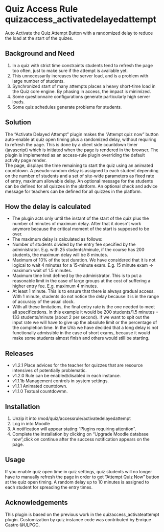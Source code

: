 # Quiz Access Rule quizaccess_activatedelayedattempt
Auto Activate the Quiz Attempt Button with a randomized delay to reduce the load at the start of the quizes.

## Background and Need

1) In a quiz with strict time constraints students tend to refresh the page too often, just to make sure if the attempt is available yet.
2) This unnecessarily increases the server load, and is a problem with large number of students.
3) Synchronized start of many attempts places a heavy short-time load in the Quiz core engine. By phasing in access, the impact is minimized.
4) Some questionnaire configurations generate particularly high server loads.
5) Some quiz schedules generate problems for students.

## Solution

The “Activate Delayed Attempt” plugin makes the “Attempt quiz now” button auto-enable at quiz open timing plus a randomized delay, without requiring to refresh the page.
This is done by a client side countdown timer (javascript) which is initiated when the page is rendered in the browser. 
The plugin is implemented as an access-rule plugin overriding the default activity page render.  
The page, displays the time remaining to start the quiz using an animated countdown. 
A pseudo-random delay is assigned to each student depending on the number of students and a set of site-wide parameters as fixed rate of entry, maximum allowable delay.
An optional message for the students can be defined for all quizzes in the platform.
An optional check and advice message for teachers can be defined for all quizzes in the platform.

## How the delay is calculated
- The plugin acts only until the instant of the start of the quiz plus the number of minutes of maximum delay. After that it doesn't work anymore because the critical moment of the start is supposed to be over.
- The maximum delay is calculated as follows:
 - Number of students divided by the entry fee specified by the administrator. E.g. with 25 students/minute, if the course has 200 students, the maximum delay will be 8 minutes.
 - Maximum of 10% of the test duration. We have considered that it is not logical to wait 4 minutes for a 15-minute exam. E.g. 15 minute exam => maximum wait of 1.5 minutes.
 - Maximum time limit defined by the administrator. This is to put a reasonable limit in the case of large groups at the cost of suffering a higher entry fee. E.g. maximum 4 minutes.
 - At least 1 minute. This is to ensure that there is always gradual access. With 1 minute, students do not notice the delay because it is in the range of accuracy of the usual clock.
- With all these limitations, the final entry rate is the one needed to meet all specifications. In this example it would be 200 students/1.5 minutes = 133 students/minute (about 2 per second). If we want to spit out the input rate we will have to give up the absolute limit or the percentage of the completion time. In the UVa we have decided that a long delay is not functionally admissible in the case of short exams, because it would make some students almost finish and others would still be starting.


## Releases
- v1.2.1 Place advices for the teacher for quizzes that are resource intensives of potentially problematic.
- v1.2.0 Rule can be enabled/disabled in each instance.
- v1.1.1b Management controls in system settings.
- v1.1.1 Animated countdown.
- v1.1.0 Textual countdowmn.

## Installation

1) Unzip it into /mod/quiz/accessrule/activatedelayedattempt
2) Log in into Moodle
3) A notification will appear stating “Plugins requiring attention”.
4) Complete the installation by clicking on “Upgrade Moodle database now”,click on continue after the success 
notification appears on the page.

## Usage

If you enable quiz open time in quiz settings, quiz students will no longer have to manually refresh the 
page in order to get “Attempt Quiz Now” button at the quiz open timing.
A random delay up to 10 minutes is assigned to each student for spreading the entry times.

## Acknowledgements

This plugin is based on the previous work in the quizaccess_activateattempt plugin.
Customization by quiz instance code was contributed by Enrique Castro @ULPGC.